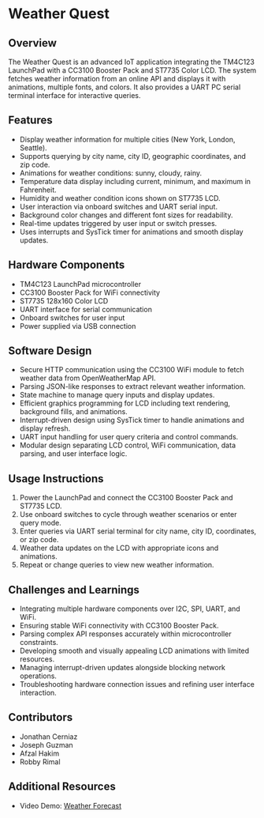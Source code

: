 # Weather Quest

## Overview
The Weather Quest is an advanced IoT application integrating the TM4C123 LaunchPad with a CC3100 Booster Pack and ST7735 Color LCD. The system fetches weather information from an online API and displays it with animations, multiple fonts, and colors. It also provides a UART PC serial terminal interface for interactive queries.

## Features
- Display weather information for multiple cities (New York, London, Seattle).
- Supports querying by city name, city ID, geographic coordinates, and zip code.
- Animations for weather conditions: sunny, cloudy, rainy.
- Temperature data display including current, minimum, and maximum in Fahrenheit.
- Humidity and weather condition icons shown on ST7735 LCD.
- User interaction via onboard switches and UART serial input.
- Background color changes and different font sizes for readability.
- Real-time updates triggered by user input or switch presses.
- Uses interrupts and SysTick timer for animations and smooth display updates.

## Hardware Components
- TM4C123 LaunchPad microcontroller
- CC3100 Booster Pack for WiFi connectivity
- ST7735 128x160 Color LCD
- UART interface for serial communication
- Onboard switches for user input
- Power supplied via USB connection

## Software Design
- Secure HTTP communication using the CC3100 WiFi module to fetch weather data from OpenWeatherMap API.
- Parsing JSON-like responses to extract relevant weather information.
- State machine to manage query inputs and display updates.
- Efficient graphics programming for LCD including text rendering, background fills, and animations.
- Interrupt-driven design using SysTick timer to handle animations and display refresh.
- UART input handling for user query criteria and control commands.
- Modular design separating LCD control, WiFi communication, data parsing, and user interface logic.

## Usage Instructions
1. Power the LaunchPad and connect the CC3100 Booster Pack and ST7735 LCD.
2. Use onboard switches to cycle through weather scenarios or enter query mode.
3. Enter queries via UART serial terminal for city name, city ID, coordinates, or zip code.
4. Weather data updates on the LCD with appropriate icons and animations.
5. Repeat or change queries to view new weather information.

## Challenges and Learnings
- Integrating multiple hardware components over I2C, SPI, UART, and WiFi.
- Ensuring stable WiFi connectivity with CC3100 Booster Pack.
- Parsing complex API responses accurately within microcontroller constraints.
- Developing smooth and visually appealing LCD animations with limited resources.
- Managing interrupt-driven updates alongside blocking network operations.
- Troubleshooting hardware connection issues and refining user interface interaction.

## Contributors
- Jonathan Cerniaz
- Joseph Guzman
- Afzal Hakim
- Robby Rimal

## Additional Resources
- Video Demo: [Weather Forecast](https://youtu.be/Rxcsxg-Bn4s?si=h8XlzSWqdbA2bmJ3)
